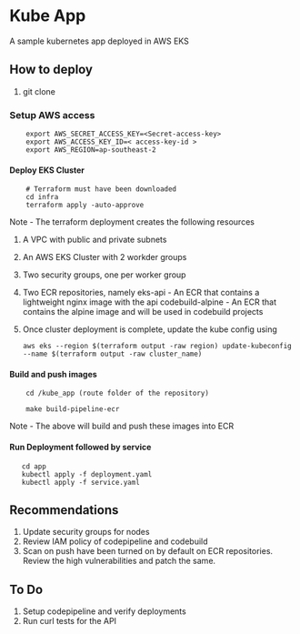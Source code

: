 # Kube App
A sample kubernetes app deployed in AWS EKS


## How to deploy
1. git clone <repo-url>

### Setup AWS access
``` 
	export AWS_SECRET_ACCESS_KEY=<Secret-access-key>
	export AWS_ACCESS_KEY_ID=< access-key-id >
	export AWS_REGION=ap-southeast-2
```

#### Deploy EKS Cluster
```
	# Terraform must have been downloaded
	cd infra
	terraform apply -auto-approve
```
Note - The terraform deployment creates the following resources

1. A VPC with public and private subnets
2. An AWS EKS Cluster with 2 workder groups
3. Two security groups, one per worker group
4. Two ECR repositories, namely 
	eks-api -  An ECR that contains a lightweight nginx image with the api
	codebuild-alpine - An ECR that contains the alpine image and will be used in codebuild projects

5. Once cluster deployment is complete, update the kube config using

 	```aws eks --region $(terraform output -raw region) update-kubeconfig --name $(terraform output -raw cluster_name)```
#### Build and push images
```
	cd /kube_app (route folder of the repository)
	
	make build-pipeline-ecr
```
Note - The above will build and push these images into ECR

#### Run Deployment followed by service
 ```
 	cd app
 	kubectl apply -f deployment.yaml
 	kubectl apply -f service.yaml
 ```

## Recommendations

1. Update security groups for nodes
2. Review IAM policy of codepipeline and codebuild
3. Scan on push have been turned on by default on ECR repositories. Review the high vulnerabilities and patch the same.


## To Do
1. Setup codepipeline and verify deployments
2. Run curl tests for the API

